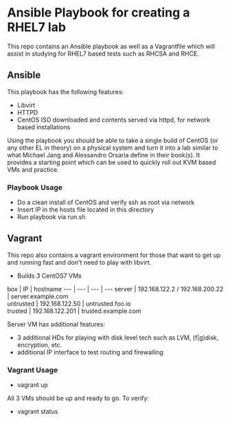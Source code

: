 # Ansible Playbook for creating a RHEL7 lab

This repo contains an Ansible playbook as well as a Vagrantfile which will assist in studying for RHEL7 based tests such as RHCSA and RHCE.

## Ansible

This playbook has the following features:

* Libvirt
* HTTPD
* CentOS ISO downloaded and contents served via httpd, for network based installations

Using the playbook you should be able to take a single build of CentOS (or any other EL in theory) on a physical system and turn it into a lab similar to what Michael Jang and Alessandro Orsaria define in their book(s). It provides a starting point which can be used to quickly roll out KVM based VMs and practice.

### Playbook Usage

* Do a clean install of CentOS and verify ssh as root via network
* Insert IP in the hosts file located in this directory
* Run playbook via run.sh

## Vagrant

This repo also contains a vagrant environment for those that want to get up and running fast and don't need to play with libvirt.

* Builds 3 CentOS7 VMs

box | IP | hostname
--- | --- | --- | ---
server | 192.168.122.2 / 192.168.200.22 | server.example.com   
untrusted | 192.168.122.50 | untrusted.foo.io   
trusted | 192.168.122.201 | trusted.example.com   

Server VM has additional features:
* 3 additional HDs for playing with disk level tech such as LVM, (f|g)disk, encryption, etc.
* additional IP interface to test routing and firewalling

### Vagrant Usage

* vagrant up

All 3 VMs should be up and ready to go. To verify:

* vagrant status
